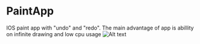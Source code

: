 # PaintApp

IOS paint app with "undo" and "redo". The main advantage of app is abillity on infinite drawing and low cpu usage
![Alt text](/relative/path/to/img.jpg?raw=true "Optional Title")
